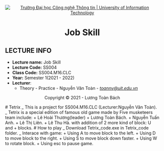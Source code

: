 <!-- Banner -->
<p align="center">
  <a href="https://www.uit.edu.vn/" title="Trường Đại học Công nghệ Thông tin" style="border: none;">
    <img src="https://i.imgur.com/WmMnSRt.png" alt="Trường Đại học Công nghệ Thông tin | University of Information Technology">
  </a>
</p>

<!-- Title -->
<h1 align="center"><b>Job Skill</b></h1>

## LECTURE INFO
* **Lecture name:** Job Skill
* **Lecture Code:** SS004
* **Class Code:** SS004.M16.CLC
* **Year:** Semester 1(2021 - 2022)
* **Lecturer**:  
  - Theory - Practice - Nguyễn Văn Toàn - *toannv@uit.edu.vn*  
<!-- Footer -->
<p align='center'>Copyright © 2021 - Lương Toàn Bách</p>
# Tetrix
_ This is a project for SS004.M16.CLC (Lecturer:Nguyễn Văn Toàn).  
_ Tetrix is a special edition of famous old game made by Five musketeers team include:
+ Lê Hoài Thương(leader)
+ Lương Toàn Bách.
+ Nguyễn Tuấn Anh.
+ Lê Thị Liên.
+ Lê Thu Hà.  
with addition of 2 more kind of block: U and + blocks.
# How to play
_ Download Tetrix_code.exe in Tetrix_code folder.  
_ Interace with game:
+ Using A to move block to the left.
+ Using D to move block to the right.
+ Using S to move block down faster.
+ Using W to rotate block.
+ Using esc to pause game.

